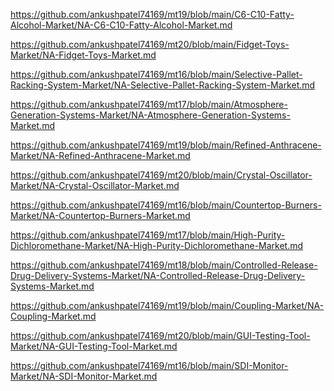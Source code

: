 <p><a href="https://github.com/ankushpatel74169/mt19/blob/main/C6-C10-Fatty-Alcohol-Market/NA-C6-C10-Fatty-Alcohol-Market.md">https://github.com/ankushpatel74169/mt19/blob/main/C6-C10-Fatty-Alcohol-Market/NA-C6-C10-Fatty-Alcohol-Market.md</a></p><p><a href="https://github.com/ankushpatel74169/mt20/blob/main/Fidget-Toys-Market/NA-Fidget-Toys-Market.md">https://github.com/ankushpatel74169/mt20/blob/main/Fidget-Toys-Market/NA-Fidget-Toys-Market.md</a></p><p><a href="https://github.com/ankushpatel74169/mt16/blob/main/Selective-Pallet-Racking-System-Market/NA-Selective-Pallet-Racking-System-Market.md">https://github.com/ankushpatel74169/mt16/blob/main/Selective-Pallet-Racking-System-Market/NA-Selective-Pallet-Racking-System-Market.md</a></p><p><a href="https://github.com/ankushpatel74169/mt17/blob/main/Atmosphere-Generation-Systems-Market/NA-Atmosphere-Generation-Systems-Market.md">https://github.com/ankushpatel74169/mt17/blob/main/Atmosphere-Generation-Systems-Market/NA-Atmosphere-Generation-Systems-Market.md</a></p><p><a href="https://github.com/ankushpatel74169/mt19/blob/main/Refined-Anthracene-Market/NA-Refined-Anthracene-Market.md">https://github.com/ankushpatel74169/mt19/blob/main/Refined-Anthracene-Market/NA-Refined-Anthracene-Market.md</a></p><p><a href="https://github.com/ankushpatel74169/mt20/blob/main/Crystal-Oscillator-Market/NA-Crystal-Oscillator-Market.md">https://github.com/ankushpatel74169/mt20/blob/main/Crystal-Oscillator-Market/NA-Crystal-Oscillator-Market.md</a></p><p><a href="https://github.com/ankushpatel74169/mt16/blob/main/Countertop-Burners-Market/NA-Countertop-Burners-Market.md">https://github.com/ankushpatel74169/mt16/blob/main/Countertop-Burners-Market/NA-Countertop-Burners-Market.md</a></p><p><a href="https://github.com/ankushpatel74169/mt17/blob/main/High-Purity-Dichloromethane-Market/NA-High-Purity-Dichloromethane-Market.md">https://github.com/ankushpatel74169/mt17/blob/main/High-Purity-Dichloromethane-Market/NA-High-Purity-Dichloromethane-Market.md</a></p><p><a href="https://github.com/ankushpatel74169/mt18/blob/main/Controlled-Release-Drug-Delivery-Systems-Market/NA-Controlled-Release-Drug-Delivery-Systems-Market.md">https://github.com/ankushpatel74169/mt18/blob/main/Controlled-Release-Drug-Delivery-Systems-Market/NA-Controlled-Release-Drug-Delivery-Systems-Market.md</a></p><p><a href="https://github.com/ankushpatel74169/mt19/blob/main/Coupling-Market/NA-Coupling-Market.md">https://github.com/ankushpatel74169/mt19/blob/main/Coupling-Market/NA-Coupling-Market.md</a></p><p><a href="https://github.com/ankushpatel74169/mt20/blob/main/GUI-Testing-Tool-Market/NA-GUI-Testing-Tool-Market.md">https://github.com/ankushpatel74169/mt20/blob/main/GUI-Testing-Tool-Market/NA-GUI-Testing-Tool-Market.md</a></p><p><a href="https://github.com/ankushpatel74169/mt16/blob/main/SDI-Monitor-Market/NA-SDI-Monitor-Market.md">https://github.com/ankushpatel74169/mt16/blob/main/SDI-Monitor-Market/NA-SDI-Monitor-Market.md</a></p>
